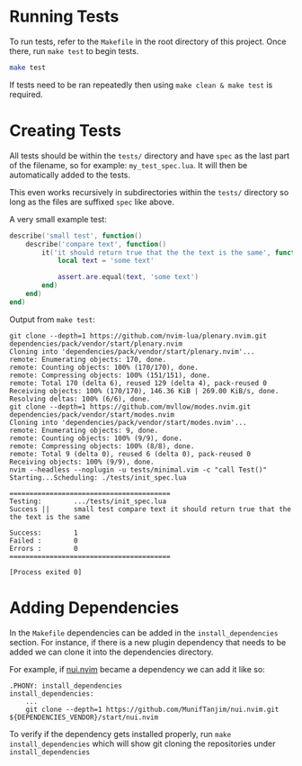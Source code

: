 # Running Tests

To run tests, refer to the `Makefile` in the root directory of this project. Once there, run `make test` to begin tests.

```sh
make test
```

If tests need to be ran repeatedly then using `make clean & make test` is required.

# Creating Tests

All tests should be within the `tests/` directory and have `spec` as the last part of the filename, so for example: `my_test_spec.lua`. It will then be automatically added to the tests.

This even works recursively in subdirectories within the `tests/` directory so long as the files are suffixed `spec` like above.

A very small example test:

```lua
describe('small test', function()
	describe('compare text', function()
		it('it should return true that the the text is the same', function()
			local text = 'some text'

			assert.are.equal(text, 'some text')
		end)
	end)
end)
```

Output from `make test`:

```
git clone --depth=1 https://github.com/nvim-lua/plenary.nvim.git dependencies/pack/vendor/start/plenary.nvim
Cloning into 'dependencies/pack/vendor/start/plenary.nvim'...
remote: Enumerating objects: 170, done.
remote: Counting objects: 100% (170/170), done.
remote: Compressing objects: 100% (151/151), done.
remote: Total 170 (delta 6), reused 129 (delta 4), pack-reused 0
Receiving objects: 100% (170/170), 146.36 KiB | 269.00 KiB/s, done.
Resolving deltas: 100% (6/6), done.
git clone --depth=1 https://github.com/mvllow/modes.nvim.git dependencies/pack/vendor/start/modes.nvim
Cloning into 'dependencies/pack/vendor/start/modes.nvim'...
remote: Enumerating objects: 9, done.
remote: Counting objects: 100% (9/9), done.
remote: Compressing objects: 100% (8/8), done.
remote: Total 9 (delta 0), reused 6 (delta 0), pack-reused 0
Receiving objects: 100% (9/9), done.
nvim --headless --noplugin -u tests/minimal.vim -c "call Test()"
Starting...Scheduling: ./tests/init_spec.lua

========================================
Testing:        .../tests/init_spec.lua
Success ||      small test compare text it should return true that the the text is the same

Success:        1
Failed :        0
Errors :        0
========================================

[Process exited 0]
```

# Adding Dependencies

In the `Makefile` dependencies can be added in the `install_dependencies` section. For instance, if there is a new plugin dependency that needs to be added we can clone it into the dependencies directory.

For example, if [nui.nvim](https://github.com/MunifTanjim/nui.nvim) became a dependency we can add it like so:

```
.PHONY: install_dependencies
install_dependencies:
	...
	git clone --depth=1 https://github.com/MunifTanjim/nui.nvim.git ${DEPENDENCIES_VENDOR}/start/nui.nvim
```

To verify if the dependency gets installed properly, run `make install_dependencies` which will show git cloning the repositories under `install_dependencies`
